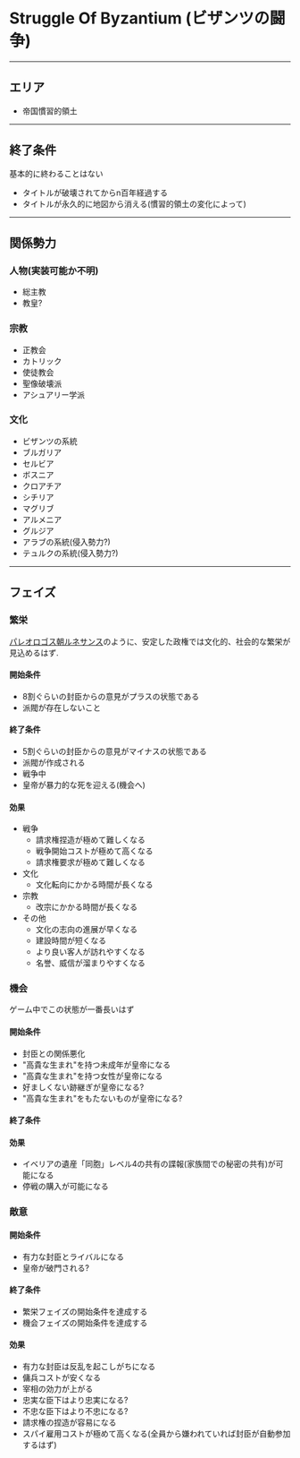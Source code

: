 # Struggle Of Byzantium (ビザンツの闘争)
---
## エリア
- 帝国慣習的領土
---
## 終了条件
基本的に終わることはない
- タイトルが破壊されてからn百年経過する
- タイトルが永久的に地図から消える(慣習的領土の変化によって)
---
## 関係勢力
### 人物(実装可能か不明)
- 総主教
- 教皇?

### 宗教
- 正教会
- カトリック
- 使徒教会
- 聖像破壊派
- アシュアリー学派

### 文化
- ビザンツの系統
- ブルガリア
- セルビア
- ボスニア
- クロアチア
- シチリア
- マグリブ
- アルメニア
- グルジア
- アラブの系統(侵入勢力?)
- テュルクの系統(侵入勢力?)
---
## フェイズ
### 繁栄
[パレオロゴス朝ルネサンス](https://ja.wikipedia.org/wiki/%E3%83%91%E3%83%AC%E3%82%AA%E3%83%AD%E3%82%B4%E3%82%B9%E6%9C%9D%E3%83%AB%E3%83%8D%E3%82%B5%E3%83%B3%E3%82%B9)のように、安定した政権では文化的、社会的な繁栄が見込めるはず.
#### 開始条件
- 8割ぐらいの封臣からの意見がプラスの状態である
- 派閥が存在しないこと
#### 終了条件
- 5割ぐらいの封臣からの意見がマイナスの状態である
- 派閥が作成される
- 戦争中
- 皇帝が暴力的な死を迎える(機会へ)

#### 効果
- 戦争
    - 請求権捏造が極めて難しくなる
    - 戦争開始コストが極めて高くなる
    - 請求権要求が極めて難しくなる
- 文化
    - 文化転向にかかる時間が長くなる
- 宗教
    - 改宗にかかる時間が長くなる
- その他
    - 文化の志向の進展が早くなる
    - 建設時間が短くなる
    - より良い客人が訪れやすくなる
    - 名誉、威信が溜まりやすくなる


### 機会
ゲーム中でこの状態が一番長いはず
#### 開始条件
- 封臣との関係悪化
- "高貴な生まれ"を持つ未成年が皇帝になる
- "高貴な生まれ"を持つ女性が皇帝になる
- 好ましくない跡継ぎが皇帝になる?
- "高貴な生まれ"をもたないものが皇帝になる?
#### 終了条件
#### 効果
- イベリアの遺産「同胞」レベル4の共有の諜報(家族間での秘密の共有)が可能になる
- 停戦の購入が可能になる

### 敵意
#### 開始条件
- 有力な封臣とライバルになる
- 皇帝が破門される?
#### 終了条件
- 繁栄フェイズの開始条件を達成する
- 機会フェイズの開始条件を達成する
#### 効果
- 有力な封臣は反乱を起こしがちになる
- 傭兵コストが安くなる
- 宰相の効力が上がる
- 忠実な臣下はより忠実になる?
- 不忠な臣下はより不忠になる?
- 請求権の捏造が容易になる
- スパイ雇用コストが極めて高くなる(全員から嫌われていれば封臣が自動参加するはず)